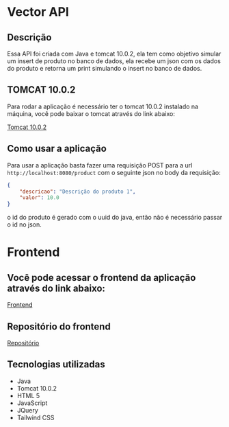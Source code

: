 # Vector API 

## Descrição

Essa API foi criada com Java e tomcat 10.0.2, ela tem como objetivo simular um insert de produto no banco de dados, ela recebe um json com os dados do produto e retorna um print simulando o insert no banco de dados.

## TOMCAT 10.0.2

Para rodar a aplicação é necessário ter o tomcat 10.0.2 instalado na máquina, você pode baixar o tomcat através do link abaixo:

[Tomcat 10.0.2](https://tomcat.apache.org/download-10.cgi)

## Como usar a aplicação

Para usar a aplicação basta fazer uma requisição POST para a url `http://localhost:8080/product` com o seguinte json no body da requisição:


```json
{
    "descricao": "Descrição do produto 1",
    "valor": 10.0
}
```
o id do produto é gerado com o uuid do java, então não é necessário passar o id no json.

# Frontend 

## Você pode acessar o frontend da aplicação através do link abaixo:

[Frontend](https://vector-frontend.herokuapp.com/)

## Repositório do frontend

[Repositório](
[https://alemedinabbj.github.io/VectorFrontend/](https://github.com/alemedinabjj/vector/tree/main/vector-case-front/src))


## Tecnologias utilizadas

- Java
- Tomcat 10.0.2
- HTML 5
- JavaScript
- JQuery
- Tailwind CSS
